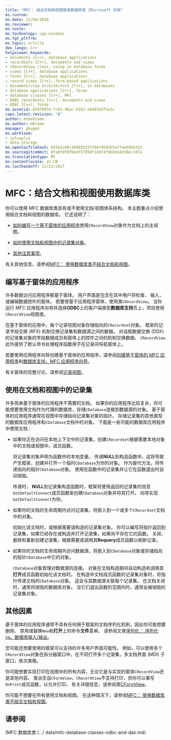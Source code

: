 ```yaml
---
title: "MFC： 结合文档和视图使用数据库类 |Microsoft 文档"
ms.custom: 
ms.date: 11/04/2016
ms.reviewer: 
ms.suite: 
ms.technology: cpp-windows
ms.tgt_pltfrm: 
ms.topic: article
dev_langs: C++
helpviewer_keywords:
- documents [C++], database applications
- recordsets [C++], documents and views
- CRecordView class, using in database forms
- views [C++], database applications
- forms [C++], database applications
- record views [C++], form-based applications
- document/view architecture [C++], in databases
- database applications [C++], forms
- database classes [C++], MFC
- ODBC recordsets [C++], documents and views
- ODBC [C++], forms
ms.assetid: 83979974-fc63-46ac-b162-e8403a572e2c
caps.latest.revision: "8"
author: mikeblome
ms.author: mblome
manager: ghogen
ms.workload:
- cplusplus
- data-storage
ms.openlocfilehash: 6d3e2286c10d83b25576474692b5a7faeb9bb332
ms.sourcegitcommit: 8fa8fdf0fbb4f57950f1e8f4f9b81b4d39ec7d7a
ms.translationtype: MT
ms.contentlocale: zh-CN
ms.lasthandoff: 12/21/2017
---
```

# <a name="mfc-using-database-classes-with-documents-and-views"></a>MFC：结合文档和视图使用数据库类
你可以使用 MFC 数据库类具有或不使用文档/视图体系结构。 本主题重点介绍使用结合文档和视图的数据库。 它还说明了：  
  
-   [如何编写一个基于窗体的应用程序](#_core_writing_a_form.2d.based_application)使用`CRecordView`对象作为文档上的主视图。  
  
-   [如何使用文档和视图中的记录集对象](#_core_using_recordsets_in_documents_and_views)。  
  
-   [其他注意事项](#_core_other_factors)。  
  
 有关其他信息，请参阅[MFC： 使用数据库类不结合文档和视图](../data/mfc-using-database-classes-without-documents-and-views.md)。  
  
##  <a name="_core_writing_a_form.2d.based_application"></a>编写基于窗体的应用程序  
 许多数据访问应用程序都基于窗体。 用户界面是包含在其中用户将检查、 输入，或编辑数据控件的窗体。 若要使基于应用程序窗体，使用类`CRecordView`。 当你运行 MFC 应用程序向导并选择**ODBC**上的客户端类型**数据库支持**页上，项目使用`CRecordView`视图类。
  
 在基于窗体的应用中，每个记录视图对象存储指向的`CRecordset`对象。 框架的记录字段交换 (RFX) 机制交换记录集和数据源之间的数据。 对话框数据交换 (DDX) 的记录集对象的字段数据成员和窗体上的控件之间的机制交换数据。 `CRecordView`此外提供了默认命令处理程序函数用于在记录间导航窗体上。  
  
 若要使用应用程序向导创建基于窗体的应用程序，请参阅[创建基于窗体的 MFC 应用程序](../mfc/reference/creating-a-forms-based-mfc-application.md)和[数据库支持，MFC 应用程序向导](../mfc/reference/database-support-mfc-application-wizard.md)。  
  
 有关窗体的完整讨论，请参阅[记录视图](../data/record-views-mfc-data-access.md)。  
  
##  <a name="_core_using_recordsets_in_documents_and_views"></a>使用在文档和视图中的记录集  
 许多简单基于窗体的应用程序不需要的文档。 如果你的应用程序比较复杂，你可能想要使用文档作为代理的数据库，存储`CDatabase`连接到数据源的对象。 基于窗体的应用程序通常在视图中存储指向记录集对象的指针。 存储记录集的其他类型的数据库应用程序和`CDatabase`文档中的对象。 下面是一些可能的数据库应用程序中使用文档：  
  
-   如果你正在访问在本地上下文中的记录集，创建`CRecordset`根据需要本地对象中的文档或视图中，成员函数。  
  
     将记录集对象声明为函数中的本地变量。 传递**NULL**到构造函数中，这将导致产生框架，创建并打开一个临时`CDatabase`为你的对象。 作为替代方法，将传递指向的指针`CDatabase`对象。 使用在函数中的记录集并让它在函数退出时自动销毁。  
  
     传递时， **NULL**到记录集构造函数时，框架将使用返回的记录集的信息`GetDefaultConnect`成员函数来创建`CDatabase`对象并将其打开。 向导实现`GetDefaultConnect`为你。  
  
-   如果你的文档的生命周期内访问记录集，将嵌入到一个或多个`CRecordset`文档中的对象。  
  
     初始化该文档时，或根据需要请构造的记录集对象。 你可以编写将指针返回到记录集，如果已经存在或构造并打开记录集，如果尚不存在它的函数。 关闭、 删除和重新创建记录集，根据需要或调用其**Requery**成员函数以刷新记录。  
  
-   如果你的文档的生命周期内访问数据源，将嵌入到`CDatabase`对象或存储指向的指针`CDatabase`中它的对象。  
  
     `CDatabase`对象管理对数据源的连接。 对象在文档构造期间自动构造和调用其**打开**成员函数初始化该文档时。 在构造中文档成员函数的记录集对象时，将指针传递文档的`CDatabase`对象。 这会与其数据源关联每个记录集。 在文档关闭时，通常将销毁的数据库对象。 当它们退出函数的范围内时，通常会被销毁的记录集对象。  
  
##  <a name="_core_other_factors"></a>其他因素  
 基于窗体的应用程序通常不具有任何用于框架的文档序列化机制，因此你可能想要删除、 禁用或替换`New`和**打开**上的命令**文件**菜单。 请参阅文章[序列化： 序列化 vs。数据库输入/输出](../mfc/serialization-serialization-vs-database-input-output.md)。  
  
 您可能还想要使用的框架可以支持的许多用户界面可能性。 例如，可以使用多个`CRecordView`对象在拆分器窗口中，在不同打开多个记录集，多文档界面 (MDI) 子窗口，依次类推。  
  
 你可能想要实现打印在视图中的所有内容，无论它是与实现的窗体`CRecordView`还是其他内容。 类派生自`CFormView`，`CRecordView`不支持打印，但你可以重写`OnPrint`成员函数，以允许打印。 有关详细信息，请参阅类[CFormView](../mfc/reference/cformview-class.md)。  
  
 你可能不想要在所有使用文档和视图。 在这种情况下，请参阅[MFC： 使用数据库类不结合文档和视图](../data/mfc-using-database-classes-without-documents-and-views.md)。  
  
## <a name="see-also"></a>请参阅  
 [MFC 数据库类 (.../ data/mfc-database-classes-odbc-and-dao.md）